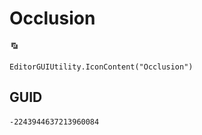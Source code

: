 # Occlusion
![](/img/Occlusion.png)

``` CSharp
EditorGUIUtility.IconContent("Occlusion")
```
## GUID
```
-2243944637213960084
```
